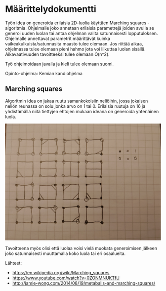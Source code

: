 # Määrittelydokumentti

Työn idea on generoida erilaisia 2D-luolia käyttäen Marching squares -algoritmia. Ohjelmalle joko annetaan erilaisia parametrejä joiden avulla se generoi uuden luolan tai antaa ohjelman valita satunnaisesti lopputuloksen. Ohjelmalle annettavat parametrit määrittävät kuinka vaikeakulkuista/satunnasita maasto tulee olemaan. Jos riittää aikaa, ohjelmassa tulee olemaan pieni hahmo jota voi liikuttaa luolan sisällä. Aikavaativuuden tavoitteeksi tulee olemaan O(n^2).

Työ ohjelmoidaan javalla ja kieli tulee olemaan suomi.

Opinto-ohjelma: Kemian kandiohjelma

## Marching squares

Algoritmin idea on jakaa ruutu samankokoisiin neliöihin, jossa jokaisen neliön reunassa on solu jonka arvo on 1 tai 0. Erilaisia ruutuja on 16 ja yhdistämällä niitä tiettyjen ehtojen mukaan ideana on generoida yhtenäinen luola. 

![Marching squares](https://github.com/JerryTammi/MarchingSquaresTiralabra/blob/main/Dokumentaatio/Kuvat/ms2.JPG)

Tavoitteena myös olisi että luolaa voisi vielä muokata generoimisen jälkeen joko satunnaisesti muuttamalla koko luola tai eri osaalueita.

Lähteet:
 - https://en.wikipedia.org/wiki/Marching_squares
 - https://www.youtube.com/watch?v=0ZONMNUKTfU
 - http://jamie-wong.com/2014/08/19/metaballs-and-marching-squares/
